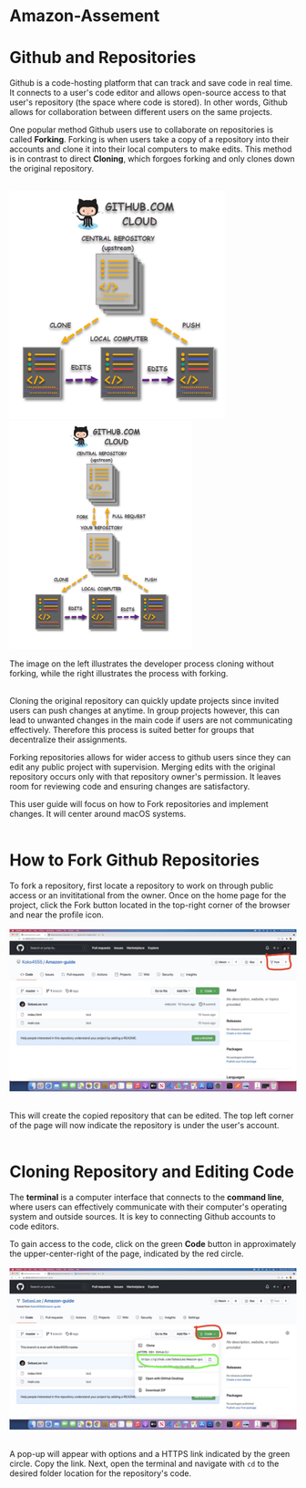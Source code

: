# Amazon-Assement

# Github and Repositories

Github is a code-hosting platform that can track and save code in real time. It connects to a user's code editor and allows open-source access to that user's repository (the space where code is stored). In other words, Github allows for collaboration between different users on the same projects. 

One popular method Github users use to collaborate on repositories is called **Forking**. Forking is when users take a copy of a repository into their accounts and clone it into their local computers to make edits. This method is in contrast to direct **Cloning**, which forgoes forking and only clones down the original repository.
<br></br>
<p float="left">
    <img src="./images/Git-Clone.jpeg" height="400" />
    <img src="./images/fork.png" height="400" />
</p>
The image on the left illustrates the developer process cloning without forking, while the right illustrates the process with forking.
<br></br>


Cloning the original repository can quickly update projects since invited users can push changes at anytime. In group projects however, this can lead to unwanted changes in the main code if users are not communicating effectively. Therefore this process is suited better for groups that decentralize their assignments. 

Forking repositories allows for wider access to github users since they can edit any public project with supervision. Merging edits with the original repository occurs only with that repository owner's permission. It leaves room for reviewing code and ensuring changes are satisfactory.

This user guide will focus on how to Fork repositories and implement changes. It will center around macOS systems.
<br></br>
# How to Fork Github Repositories
To fork a repository, first locate a repository to work on through public access or an invititational from the owner. Once on the home page for the project, click the Fork button located in the top-right corner of the browser and near the profile icon.
<br></br>
<img src="./images/1st.jpeg"/>
<br></br>

This will create the copied repository that can be edited. The top left corner of the page will now indicate the repository is under the user's account. 
<br></br>
# Cloning Repository and Editing Code

The **terminal** is a computer interface that connects to the **command line**, where users can effectively communicate with their computer's operating system and outside sources. It is key to connecting Github accounts to code editors.

To gain access to the code, click on the green **Code** button in approximately the upper-center-right of the page, indicated by the red circle. 
<br></br>
<img src="./images/2nd.jpeg" />
<br></br>

A pop-up will appear with options and a HTTPS link indicated by the green circle. Copy the link. Next, open the terminal and navigate with ``cd`` to the desired folder location for the repository's code.
